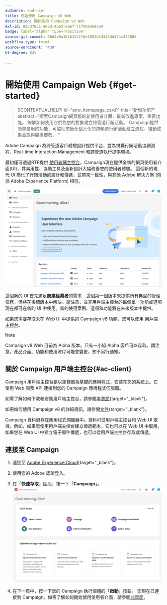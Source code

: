 ```yaml
---
audience: end-user
title: 開始使用 Campaign v8 Web
description: 開始使用 Campaign v8 Web
exl-id: 885d7851-4e5d-4b03-ba6f-71f90ede83e8
badge: label="Alpha" type="Positive"
source-git-commit: 00d4e8a16161541f6e1801d2d326dd174c437886
workflow-type: tm+mt
source-wordcount: '439'
ht-degree: 83%

---
```


# 開始使用 Campaign Web {#get-started}

>[!CONTEXTUALHELP]
>id="acw_homepage_card1"
>title="新增功能?"
>abstract="探索Campaign網頁版的新使用者介面、最新改進專案、重要功能。 瞭解如何使用它們為您的對象建立跨管道行銷活動。 Campaign提供簡單易用的功能，可協助您簡化個人化的跨頻道行銷活動建立流程、推動成果並取得競爭優勢。 "



Adobe Campaign 為跨管道客戶體驗設計提供平台，並為視覺行銷活動協調流程、Real-time Interaction Management 和跨管道執行提供環境。

最初僅可透過RTF提供 [使用者端主控台](#ac-client)，Campaign現在提供全新的網頁使用者介面(UI)，其易用性、協助工具及全新設計大幅改善您的使用者體驗。 這個新的現代 UI 簡化了行銷活動的設計和傳遞，並帶來一致性，與其他 Adobe 解決方案 (包括 Adobe Experience Platform) 相符。

![](assets/home.png)

這個新的 UI 首先滿足&#x200B;**商業從業者**&#x200B;的需求 – 這個第一個版本未提供所有典型的管理任務，但將在後續版本中解決。請注意，並非用戶端主控台的每個單一功能或選項現在都可在新的 UI 中使用。新的使用案例、選項和功能將在未來版本中提供。

如果您需要存取未在 Web UI 中提供的 Campaign v8 功能，您可以使用 [用戶端主控台](#ac-client)。


>[!NOTE]
>
>Campaign v8 Web 目前為 Alpha 版本。只有一小組 Alpha 客戶可以存取。請注意，產品介面、功能和使用流程可能會變更，恕不另行通知。

## 關於 Campaign 用戶端主控台{#ac-client}

Campaign 用戶端主控台是以瀏覽器為基礎的應用程式，安裝在您的系統上。它使用 Web 服務 API 連接到您的 Campaign 應用程式伺服器。

如需了解如何下載和安裝用戶端主控台，請參閱[本章節](https://experienceleague.adobe.com/docs/campaign/campaign-v8/new/connect.html){target="_blank"}。

如需如何使用 Campaign v8 的詳細資訊，請參閱[文件](https://experienceleague.adobe.com/docs/campaign/campaign-v8/campaign-home.html?lang=zh-Hant){target="_blank"}。

Campaign 資料儲存在應用程式伺服器中。資料可從用戶端主控台和 Web UI 取得。例如，如果您使用用戶端主控台建立傳遞範本，它也可以在 Web UI 中取用。如果您在 Web UI 中建立電子郵件傳遞，也可以從用戶端主控台存取此傳遞。

## 連接至 Campaign


1. 連接至 [Adobe Experience Cloud](https://experience.adobe.com){target="_blank"}。
1. 使用您的 Adobe 認證登入。
1. 在「**快速存取**」區段，按一下「**Campaign**」。
   ![](assets/connect.png)

1. 在下一頁中，按一下您的 Campaign 執行個體的「**啟動**」按鈕。
您現在已連接到 Campaign。如需了解如何開始使用使用者介面，請參閱[此頁面](user-interface.md)。

<!--
-> experience cloud home: "Campaign" -> home campaign v8
-> or Campaign v8 web if direct URL
-->


